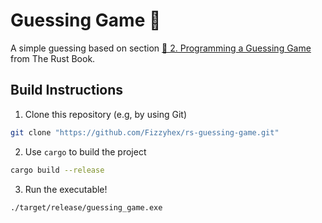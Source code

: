 # Guessing Game 🦀

A simple guessing based on section [📕 2. Programming a Guessing Game](https://doc.rust-lang.org/stable/book/ch02-00-guessing-game-tutorial.html) from The Rust Book.

## Build Instructions

1. Clone this repository (e.g, by using Git)

```sh
git clone "https://github.com/Fizzyhex/rs-guessing-game.git" 
```

2. Use `cargo` to build the project

```sh
cargo build --release
```

3. Run the executable!

```sh
./target/release/guessing_game.exe
```